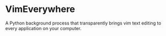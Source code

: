 # VimEverywhere
A Python background process that transparently brings vim text editing to every application on your computer.
